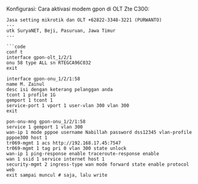 Konfigurasi: Cara aktivasi modem gpon di OLT Zte C300:
```code
Jasa setting mikrotik dan OLT +62822-3348-3221 (PURWANTO)
---
utk SuryaNET, Beji, Pasuruan, Jawa Timur
---

```code
conf t
interface gpon-olt_1/2/1
onu 58 type ALL sn RTEGCA96C032
exit

interface gpon-onu_1/2/1:58
name M. Zainul
desc isi dengan keterang pelanggan anda
tcont 1 profile 1G
gemport 1 tcont 1
service-port 1 vport 1 user-vlan 300 vlan 300
exit

pon-onu-mng gpon-onu_1/2/1:58
service 1 gemport 1 vlan 300
wan-ip 1 mode pppoe username Nabillah password dss12345 vlan-profile pppoe300 host 1
tr069-mgmt 1 acs http://192.168.17.45:7547
tr069-mgmt 1 tag pri 0 vlan 300 state unlock
wan-ip 1 ping-response enable traceroute-response enable
wan 1 ssid 1 service internet host 1
security-mgmt 2 ingress-type wan mode forward state enable protocol web
exit sampai muncul # saja, lalu write
```
